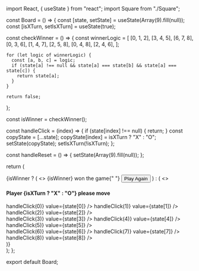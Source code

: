 import React, { useState } from "react";
import Square from "./Square";

const Board = () => {
const [state, setState] = useState(Array(9).fill(null));
const [isXTurn, setIsXTurn] = useState(true);

const checkWinner = () => {
const winnerLogic = [
[0, 1, 2],
[3, 4, 5],
[6, 7, 8],
[0, 3, 6],
[1, 4, 7],
[2, 5, 8],
[0, 4, 8],
[2, 4, 6],
];

    for (let logic of winnerLogic) {
      const [a, b, c] = logic;
      if (state[a] !== null && state[a] === state[b] && state[a] === state[c]) {
        return state[a];
      }
    }

    return false;

};

const isWinner = checkWinner();

const handleClick = (index) => {
if (state[index] !== null) {
return;
}
const copyState = [...state];
copyState[index] = isXTurn ? "X" : "O";
setState(copyState);
setIsXTurn(!isXTurn);
};

const handleReset = () => {
setState(Array(9).fill(null));
};

return (
<div className="board-container">
{isWinner ? (
<>
{isWinner} won the game{" "}
<button onClick={handleReset}>Play Again</button>
</>
) : (
<>
<h4>Player {isXTurn ? "X" : "O"} please move</h4>
<div className="board-row">
<Square onClick={() => handleClick(0)} value={state[0]} />
<Square onClick={() => handleClick(1)} value={state[1]} />
<Square onClick={() => handleClick(2)} value={state[2]} />
</div>
<div className="board-row">
<Square onClick={() => handleClick(3)} value={state[3]} />
<Square onClick={() => handleClick(4)} value={state[4]} />
<Square onClick={() => handleClick(5)} value={state[5]} />
</div>
<div className="board-row">
<Square onClick={() => handleClick(6)} value={state[6]} />
<Square onClick={() => handleClick(7)} value={state[7]} />
<Square onClick={() => handleClick(8)} value={state[8]} />
</div>
</>
)}
</div>
);
};

export default Board;
